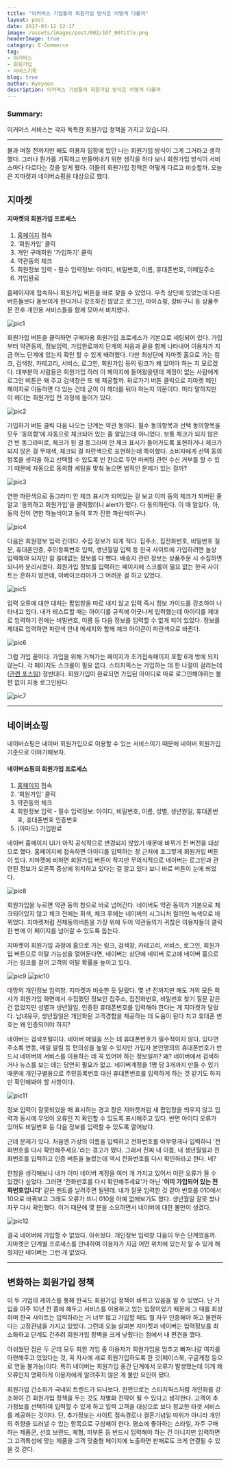 ```yaml
---
title: "이커머스 기업들의 회원가입 방식은 어떻게 다를까"
layout: post
date: 2017-03-12 12:17
image: /assets/images/post/002/107_00title.png
headerImage: true
category: E-Commerce
tag:
- 이커머스
- 회원가입
- 서비스기획
blog: true
author: Hyeyeon
description: 이커머스 기업들의 회원가입 방식은 어떻게 다를까
---
```


### Summary:

이커머스 서비스는 각자 독특한 회원가입 정책을 가지고 있습니다.

---

불과 며칠 전까지만 해도 이용자 입장에 있던 나는 회원가입 방식이 그게 그거라고 생각했다. 그러나 뭔가를 기획하고 만들어내기 위한 생각을 하다 보니 회원가입 방식이 서비스마다 다르다는 것을 알게 됐다. 이들의 회원가입 정책은 어떻게 다르고 비슷할까. 오늘은 지마켓과 네이버쇼핑을 대상으로 했다.

## 지마켓

#### 지마켓의 회원가입 프로세스

  1. [홈페이지](http://www.gmarket.co.kr/) 접속
  2. '회원가입' 클릭
  3. 개인 구매회원 '가입하기' 클릭
  4. 약관동의 체크
  5. 회원정보 입력
    - 필수 입력정보: 아이디, 비밀번호, 이름, 휴대폰번호, 이메일주소
  6. 가입완료


홈페이지에 접속하니 회원가입 버튼을 바로 찾을 수 있었다. 우측 상단에 있었는데 다른 버튼들보다 돋보이게 한다거나 강조하진 않았고 로그인, 마이쇼핑, 장바구니 등 상품주문 전후 개인용 서비스들을 함께 모아서 비치했다.

![pic1](/assets/images/post/002/107_01.png)

회원가입 버튼을 클릭하면 구매자용 회원가입 프로세스가 기본으로 세팅되어 있다. 가입부터 약관동의, 정보입력, 가입완료까지 단계의 처음과 끝을 함께 나타내어 이용자가 지금 어느 단계에 있는지 확인 할 수 있게 배려했다. 다만 최상단에 지마켓 홈으로 가는 링크, 검색창, 카테고리, 서비스, 로그인, 회원가입 등의 링크가 왜 있어야 하는 지 모르겠다. 대부분의 사람들은 회원가입 하러 이 페이지에 들어왔을텐데 계정이 없는 사람에게 로그인 버튼은 왜 주고 검색창은 또 왜 제공할까. 뒤로가기 버튼 클릭으로 지마켓 메인 페이지로 이동하면 다 있는 건데 굳이 이 헤더를 둬야 하는지 의문이다. 미리 말하지만 이 헤더는 회원가입 전 과정에 들어가 있다.

![pic2](/assets/images/post/002/107_02.png)


가입하기 버튼 클릭 다음 나오는 단계는 약관 동의다. 필수 동의항목과 선택 동의항목을 모두 '동의함'에 자동으로 체크되어 있는 줄 알았는데 아니었다. 보통 체크가 되지 않은 건 빈 동그라미로, 체크가 된 걸 동그라미 안 체크 표시가 들어가도록 표현하거나 체크가 되지 않은 걸 무채색, 체크되 걸 파란색으로 표현하는데 특이했다. 소비자에게 선택 동의항목을 생각을 하고 선택할 수 있도록 빈 칸으로 두면 마케팅 관련 수신 거부를 할 수 있기 때문에 자동으로 동의함 세팅을 맞춰 놓으면 법적인 문제가 있는 걸까?

![pic3](/assets/images/post/002/107_03.png)

연한 파란색으로 동그라미 안 체크 표시가 되어있는 걸 보고 이미 동의 체크가 되버린 줄 알고 '동의하고 회원가입'을 클릭했더니 alert가 떴다. 다 동의하란다. 이 때 알았다. 아, 동의 전이 연한 하늘색이고 동의 후가 진한 파란색이구나.

![pic4](/assets/images/post/002/107_04.png)

다음은 회원정보 입력 칸이다. 수집 정보가 되게 적다. 집주소, 집전화번호, 비밀번호 질문, 휴대폰인증, 주민등록번호 입력, 생년월일 입력 등 한국 사이트에 가입하려면 늘상 입력해야 되지만 참 쓸데없는 정보를 다 뺐다. 배송지 관련 정보는 상품주문 시 수집하면 되니까 분리시켰다. 회원가입 정보를 입력하는 페이지에 스크롤이 필요 없는 한국 사이트는 흔하지 않은데, 이베이코리아가 그 어려운 걸 하고 있었다.

![pic5](/assets/images/post/002/107_05.png)


입력 오류에 대한 대처는 팝업창을 따로 내지 않고 입력 즉시 정보 가이드를 강조하여 나타내고 있다. 내가 테스트할 때는 아이디를 규칙에 어긋나게 입력했는데 아이디를 제대로 입력하기 전에는 비밀번호, 이름 등 다음 정보를 입력할 수 없게 되어 있었다. 정보를 제대로 입력하면 파란색 안내 메세지와 함께 체크 아이콘이 파란색으로 바뀐다.

![pic6](/assets/images/post/002/107_06.png)

그럼 가입 끝이다. 가입을 위해 거쳐가는 페이지가 초기접속페이지 포함 6개 밖에 되지 않는다. 각 페이지도 스크롤이 필요 없다. 스티치픽스는 가입하는 데 한 나절이 걸리는데([관련 포스팅](https://imyeonn.github.io/e-commerce/78/)) 정반대다. 회원가입이 완료되면 가입된 아이디로 따로 로그인해야하는 불편 없이 자동 로그인된다.

![pic7](/assets/images/post/002/107_07.png)

---

## 네이버쇼핑

네이버쇼핑은 네이버 회원가입으로 이용할 수 있는 서비스이기 때문에 네이버 회원가입 기준으로 이야기해보자.

#### 네이버쇼핑의 회원가입 프로세스

  1. [홈페이지](http://www.naver.com/) 접속
  2. '회원가입' 클릭
  3. 약관동의 체크
  5. 회원정보 입력
    - 필수 입력정보: 아이디, 비밀번호, 이름, 성별, 생년원일, 휴대폰번호, 휴대폰번호 인증번호
  6. (아마도) 가입완료

네이버 홈페이지 UI가 아직 공식적으로 변경되지 않았기 때문에 바뀌기 전 버전을 대상으로 했다. 홈페이지에 접속하면 아이디를 입력하는 창 근처에 조그맣게 회원가입 버튼이 있다. 지마켓에 비하면 회원가입 버튼이 작지만 무의식적으로 네이버는 로그인과 관련된 정보가 오른쪽 중상에 위치하고 있다는 걸 알고 있다 보니 바로 버튼이 눈에 띄었다.

![pic8](/assets/images/post/002/107_08.png)

회원가입을 누르면 약관 동의 창으로 바로 넘어간다. 네이버도 약관 동의가 기본으로 체크되어있지 않고 체크 전에는 회색, 체크 후에는 네이버의 시그니처 컬러인 녹색으로 바뀌었다. 지마켓처럼 전체동의버튼을 가장 위에 두어 약관동의가 귀찮은 이용자들이 클릭 한 번에 이 페이지를 넘어갈 수 있도록 돕는다.

지마켓이 회원가입 과정에 홈으로 가는 링크, 검색창, 카테고리, 서비스, 로그인, 회원가입 버튼으로 이탈 가능성을 열어둔다면, 네이버는 상단에 네이버 로고에 네이버 홈으로 가는 링크를 걸어 고객의 이탈 확률을 높이고 있다.

![pic9](/assets/images/post/002/107_09.png)
![pic10](/assets/images/post/002/107_10.png)

대망의 개인정보 입력창. 지마켓과 비슷한 듯 달랐다. 몇 년 전까지만 해도 거의 모든 회사가 회원가입 화면에서 수집했던 정보인 집주소, 집전화번호, 비밀번호 찾기 질문 같은 건 없었지만 성별과 생년월일, 인증된 휴대폰번호를 입력해야 한다는 게 지마켓과 달랐다. 남녀유무, 생년월일은 개인화된 고객경험을 제공하는 데 도움이 된다 치고 휴대폰 번호는 왜 인증되어야 하지?

네이버는 검색포털이다. 네이버 메일을 쓰는 데 휴대폰번호가 필수적이지 않다. 있다면 주소록 연동, 메일 알림 등 편의성을 높일 수 있지만 가입자 본인명의의 휴대폰번호가 반드시 네이버의 서비스를 이용하는 데 꼭 있어야 하는 정보일까? 왜? 네이버에서 검색하거나 뉴스를 보는 데는 당연히 필요가 없고. 네이버계정을 1명 당 3개까지 만들 수 있기 때문에 개인구별용으로 주민등록번호 대신 휴대폰번호를 입력하게 하는 것 같기도 하지만 확인해봐야 할 사항이다.

![pic11](/assets/images/post/002/107_11.png)

정보 입력이 잘못되었을 때 표시하는 경고 창은 지마켓처럼 새 팝업창을 띄우지 않고 입력과 동시에 무엇이 오류인 지 확인할 수 있도록 표시해주고 있다. 반면 아이디 오류가 있어도 비밀번호 등 다음 정보를 입력할 수 있도록 열어놨다.

근데 문제가 있다. 처음엔 가상의 이름을 입력하고 전화번호를 아무렇게나 입력하니 '전화번호를 다시 확인해주세요.'라는 경고가 떴다. 그래서 진짜 내 이름, 내 생년월일과 전화번호를 입력하고 인증 버튼을 눌렀는데 역시 전화번호를 다시 확인하라고 한다. 네?

한참을 생각해보니 내가 이미 네이버 계정을 여러 개 가지고 있어서 이런 오류가 뜰 수 있겠다 싶었다. 그러면 '전화번호를 다시 확인해주세요'가 아닌 '**이미 가입되어 있는 전화번호입니다**' 같은 멘트를 날려주면 될텐데. 내가 잘못 입력한 것 같아 번호를 010에서 10으로 바꿔보고 그래도 오류가 뜨니 010을 아예 없애보기도 했다. 생년월일 잘못 썼나 자꾸 다시 확인했다. 이거 때문에 몇 분을 소요하면서 네이버에 대한 불만이 생겼다.

![pic12](/assets/images/post/002/107_12.png)

결국 네이버에 가입할 수 없었다. 아쉬웠다. 개인정보 입력창 다음이 무슨 단계였을까. 지마켓은 단계별 프로세스를 안내하여 이용자가 지금 어떤 위치에 있는지 알 수 있게 해줬지만 네이버는 그런 게 없었다.

---

## 변화하는 회원가입 정책

이 두 기업의 케이스를 통해 한국도 회원가입 정책이 바뀌고 있음을 알 수 있었다. 난 가입을 아주 10년 전 쯤에 해두고 서비스를 이용하고 있는 입장이었기 때문에 그 때를 회상하며 한국 사이트는 입력하라는 거 너무 많고 가입할 때도 뭘 자꾸 인증해야 하고 불편하다는 고정관념을 가지고 있었다. 그런데 오늘 살펴본 지마켓과 네이버는 입력정보를 최소화하고 단계도 간추려 회원가입 장벽을 크게 낮췄다는 점에서 내 편견을 깼다.

아쉬웠던 점은 두 군데 모두 회원 가입 중 이용자가 회원가입을 멈추고 빠져나갈 여지를마련해주고 있었다는 것, 꼭 자사에 새로 회원가입하도록 한 것(페이스북, 구글계정 등으로 연동 불가능)이다. 특히 네이버는 회원가입 중간 단계에서 오류가 발생했는데 이게 왜 오류인지 명확하게 이용자에게 알려주지 않은 게 불만 요인이 됐다.

회원가입 간소화가 국내외 트렌드가 되나보다. 한편으로는 스티치픽스처럼 개인화를 강조하여 긴 회원가입 정책을 두는 것도 차별화 전략이 될 수 있다고 생각한다. 고객이 추가정보를 선택하여 입력할 수 있게 하고 입력 고객을 대상으로 보다 정교한 타겟 서비스를 제공하는 것이다. 단, 추가정보는 사이트 접속경로나 결혼기념일 따위가 아니라 개인의 취향을 드러낼 수 있는 항목으로 구성해야 한다. 평소에 좋아하는 스타일, 자주 구매하는 제품군, 선호 브랜드, 체형, 피부톤 등 반드시 입력해야 하는 건 아니지만 입력하면 그 고객특성에 맞는 제품을 고객 맞춤형 페이지에 노출하면 판매로도 크게 연결될 수 있을 것 같다.

---
